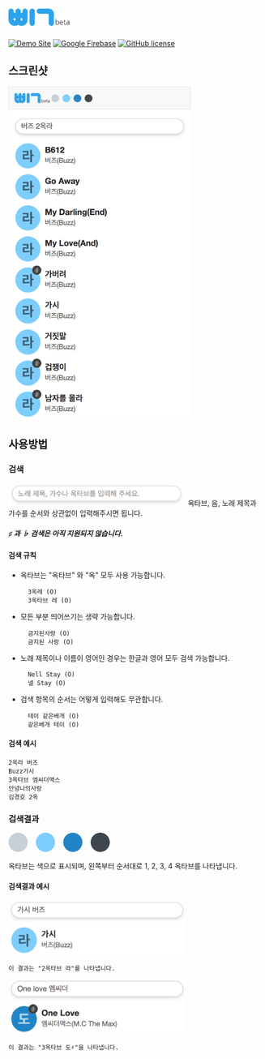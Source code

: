 # <img src="public/assets/image/beep-beta2.png" width="120">

[![Demo Site](https://img.shields.io/badge/demo-site-35A4E9.svg)](https://beep.ga)
[![Google Firebase](https://img.shields.io/badge/google-firebase-orange.svg)](https://firebase.google.com)
[![GitHub license](https://img.shields.io/badge/license-GPL%202.0-lightgrey.svg)](https://github.com/k0626089/BEEP/blob/master/LICENSE)

## 스크린샷
<img src="public/assets/image/screenshot.png" width="360">

## 사용방법
### 검색
<img src="public/assets/image/searchbar.png" width="350">
옥타브, 음, 노래 제목과 가수를 순서와 상관없이 입력해주시면 됩니다.

##### ♯ 과 ♭ 검색은 아직 지원되지 않습니다.

#### 검색 규칙
- 옥타브는 "옥타브" 와 "옥" 모두 사용 가능합니다.

        3옥레 (O)
        3옥타브 레 (O)

- 모든 부분 띄어쓰기는 생략 가능합니다.

        금지된사랑 (O)
        금지된 사랑 (O)

- 노래 제목이나 이름이 영어인 경우는 한글과 영어 모두 검색 가능합니다.

        Nell Stay (O)
        넬 Stay (O)

- 검색 항목의 순서는 어떻게 입력해도 무관합니다.

        테이 같은베개 (O)
        같은베개 테이 (O)

#### 검색 예시

    2옥라 버즈
    Buzz가시
    3옥타브 엠씨더맥스
    안녕나의사랑
    김경호 2옥

### 검색결과
<img src="public/assets/image/indicators3.png" width="200">

옥타브는 색으로 표시되며, 왼쪽부터 순서대로 1, 2, 3, 4 옥타브를 나타냅니다.

#### 검색결과 예시
<img src="public/assets/image/searchexample1.png" width="350">

    이 결과는 "2옥타브 라"를 나타냅니다.

<img src="public/assets/image/searchexample2.png" width="350">

    이 결과는 "3옥타브 도♯"을 나타냅니다.